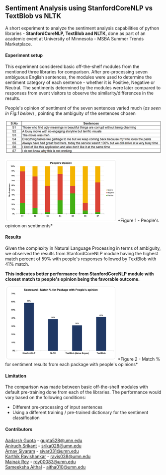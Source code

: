 ## Sentiment Analysis using StanfordCoreNLP vs TextBlob vs NLTK

A short experiment to analyze the sentiment analysis capabilities of python libraries - <b>StanfordCoreNLP, TextBlob and NLTK, </b> done as part of an academic event at University of Minnesota - MSBA Summer Trends Marketplace. 

#### Experiment setup 

This experiment considered basic off-the-shelf modules from the mentioned three libraries for comparison. After pre-processing seven ambiguous English sentences, the modules were used to determine the sentiment category of each sentence - whether it is Positive, Negative or Neutral. The sentiments determined by the modules were later compared to responses from event visitors to observe the similarity/differences in the results. 

People's opinion of sentiment of the seven sentences varied much (*as seen in Fig.1 below*) , pointing the ambiguity of the sentences chosen

![](images/sentences.PNG)

<img src="images/opinion.PNG" style="zoom:35%;" />
                                         *Figure 1 - People's opinion on sentiments* 


#### Results

Given the complexity in Natural Language Processing in terms of ambiguity, we observed the results from StanfordCoreNLP module having the highest match percent of 59% with people's responses followed by TextBlob with 41% match. 

**This indicates better performance from StanfordCoreNLP module with closest match to people's opinion being the favorable outcome.**

<img src="images/final_score.PNG" style="zoom:35%;" />
                          *Figure 2 - Match % for sentiment results from each package with people's opinions* 



#### Limitation

The comparison was made between basic off-the-shelf modules with default pre-training done from each of the libraries. The performance would vary based on the following conditions:

* Different pre-processing of input sentences
* Using a different training / pre-trained dictionary for the sentiment classification



#### Contributors

[Aadarsh Gupta](https://www.linkedin.com/in/aadarsh-gupta/) - gupta528@umn.edu <br>
[Anirudh Srikant](https://www.linkedin.com/in/anirudh-srikant/) - srika028@umn.edu <br>
[Arnav Sivaram](https://www.linkedin.com/in/arnav-sivaram/) - sivar031@umn.edu <br>
[Karthik Ravishankar](https://www.linkedin.com/in/karthikrc1/) - ravis038@umn.edu <br>
[Mainak Roy](https://www.linkedin.com/in/mainak-roy/)  - roy00083@umn.edu <br>
[Sameeksha Aithal](https://www.linkedin.com/in/sameeksha-aithal/) - aitha010@umn.edu <br>
